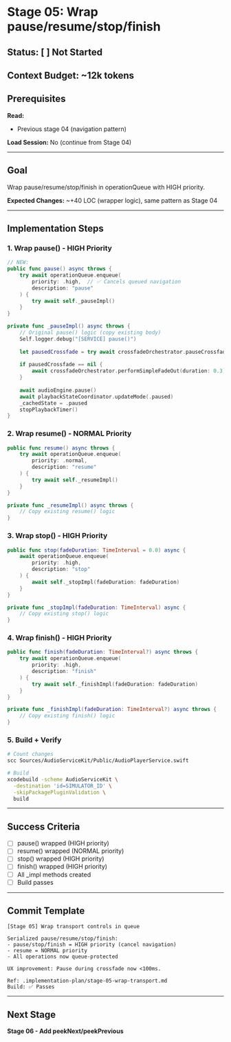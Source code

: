 # Stage 05: Wrap pause/resume/stop/finish

## Status: [ ] Not Started

## Context Budget: ~12k tokens

## Prerequisites

**Read:**
- Previous stage 04 (navigation pattern)

**Load Session:** No (continue from Stage 04)

---

## Goal

Wrap pause/resume/stop/finish in operationQueue with HIGH priority.

**Expected Changes:** ~+40 LOC (wrapper logic), same pattern as Stage 04

---

## Implementation Steps

### 1. Wrap pause() - HIGH Priority

```swift
// NEW:
public func pause() async throws {
    try await operationQueue.enqueue(
        priority: .high,  // ✅ Cancels queued navigation
        description: "pause"
    ) {
        try await self._pauseImpl()
    }
}

private func _pauseImpl() async throws {
    // Original pause() logic (copy existing body)
    Self.logger.debug("[SERVICE] pause()")
    
    let pausedCrossfade = try await crossfadeOrchestrator.pauseCrossfade()
    
    if pausedCrossfade == nil {
        await crossfadeOrchestrator.performSimpleFadeOut(duration: 0.3)
    }
    
    await audioEngine.pause()
    await playbackStateCoordinator.updateMode(.paused)
    _cachedState = .paused
    stopPlaybackTimer()
}
```

### 2. Wrap resume() - NORMAL Priority

```swift
public func resume() async throws {
    try await operationQueue.enqueue(
        priority: .normal,
        description: "resume"
    ) {
        try await self._resumeImpl()
    }
}

private func _resumeImpl() async throws {
    // Copy existing resume() logic
}
```

### 3. Wrap stop() - HIGH Priority

```swift
public func stop(fadeDuration: TimeInterval = 0.0) async {
    await operationQueue.enqueue(
        priority: .high,
        description: "stop"
    ) {
        await self._stopImpl(fadeDuration: fadeDuration)
    }
}

private func _stopImpl(fadeDuration: TimeInterval) async {
    // Copy existing stop() logic
}
```

### 4. Wrap finish() - HIGH Priority

```swift
public func finish(fadeDuration: TimeInterval?) async throws {
    try await operationQueue.enqueue(
        priority: .high,
        description: "finish"
    ) {
        try await self._finishImpl(fadeDuration: fadeDuration)
    }
}

private func _finishImpl(fadeDuration: TimeInterval?) async throws {
    // Copy existing finish() logic
}
```

### 5. Build + Verify

```bash
# Count changes
scc Sources/AudioServiceKit/Public/AudioPlayerService.swift

# Build
xcodebuild -scheme AudioServiceKit \
  -destination 'id=SIMULATOR_ID' \
  -skipPackagePluginValidation \
  build
```

---

## Success Criteria

- [ ] pause() wrapped (HIGH priority)
- [ ] resume() wrapped (NORMAL priority)
- [ ] stop() wrapped (HIGH priority)
- [ ] finish() wrapped (HIGH priority)
- [ ] All _impl methods created
- [ ] Build passes

---

## Commit Template

```
[Stage 05] Wrap transport controls in queue

Serialized pause/resume/stop/finish:
- pause/stop/finish = HIGH priority (cancel navigation)
- resume = NORMAL priority
- All operations now queue-protected

UX improvement: Pause during crossfade now <100ms.

Ref: .implementation-plan/stage-05-wrap-transport.md
Build: ✅ Passes
```

---

## Next Stage

**Stage 06 - Add peekNext/peekPrevious**
